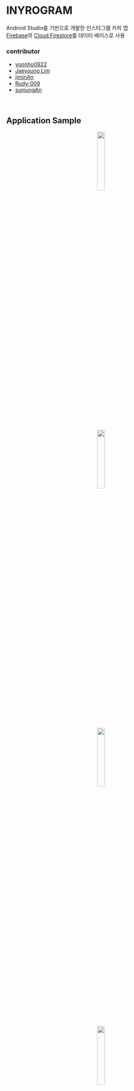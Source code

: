 # INYROGRAM
Android Studio를 기반으로 개발한 인스타그램 카피 앱   
[Firebase](https://firebase.google.com/)의 [Cloud Firestore](https://firebase.google.com/docs/firestore)를 데이터 베이스로 사용

### contributor
* [yoonho0922](https://github.com/yoonho0922)   
* [Jaeyoung Lim](https://github.com/limjustin)   
* [jiminAn](https://github.com/jiminAn)   
* [Rudy-009](https://github.com/Rudy-009)   
* [sunjungAn](https://github.com/sunjungAn)   
<br/>

## Application Sample
<p align="center"><img src="/app_explain/1.jpeg" width="20%" height="20%"></p>
<p align="center"><img src="/app_explain/2.png" width="20%" height="20%"></p>
<p align="center"><img src="/app_explain/3.jpeg" width="20%" height="20%"></p>
<p align="center"><img src="/app_explain/4.jpeg" width="20%" height="20%"></p>
